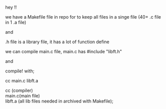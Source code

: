 hey !!  


we have a Makefile file in repo for to keep all files in a singe file (40+ .c file in 1 .a file)  

and  

.h file is a library file, it has a lot of function define  


we can compile main.c file, main.c has #include "libft.h"  

and  

compile! with;   

cc main.c libft.a  


cc (compiler)  
main.c(main file)   
libft.a (all lib files needed in archived with Makefile);  


